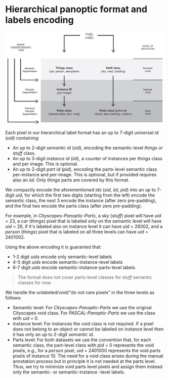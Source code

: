 # Hierarchical panoptic format and labels encoding

![Image](readme/hierarchical_format.jpg)

Each pixel in our hierarchical label format has an up to 7-digit _universal id_ (_uid_) containing:

- An up to 2-digit _semantic id_ (_sid_), encoding the semantic-level _things_ or _stuff_ class.
- An up to 3-digit _instance id_ (_iid_), a counter of instances per _things_ class and per image. This is optional.
- An up to 2-digit _part id_ (_pid_), encoding the parts-level semantic class per-instance and per-image. This is optional, but if provided requires also an _iid_. Only _things_ parts are covered by this format.

We compactly encode the aforementioned _ids_ (_sid_, _iid_, _pid_) into an up to 7-digit _uid_, for which the first two digits (starting from the left) encode the semantic class, the next 3 encode the instance (after zero pre-padding), and the final two encode the parts class (after zero pre-padding).

For example, in _Cityscapes-Panoptic-Parts_, a _sky_ (_stuff_) pixel will have _uid_ = 23, a _car_ (_things_) pixel that is labeled only on the semantic level will have _uid_ = 26, if it's labeled also on instance level it can have _uid_ = 26002, and a _person_ (_things_) pixel that is labeled on all three levels can have _uid_ = 2401002.

Using the above encoding it is guaranted that:

- 1-2 digit _uids_ encode only semantic-level labels
- 4-5 digit _uids_ encode semantic-instance-level labels
- 6-7 digit _uids_ encode semantic-instance-parts-level labels

> The format does not cover parts-level classes for _stuff_ semantic classes for now.

We handle the unlabeled/void/"do not care pixels" in the three levels as follows:

- Semantic level: For _Cityscapes-Panoptic-Parts_ we use the original Cityscapes void class. For _PASCAL-Panoptic-Parts_ we use the class with _uid_ = 0.
- Instance level: For instances the void class is not required. If a pixel does not belong to an object or cannot be labeled on instance level then it has only an up to 2-digit _semantic id_.
- Parts level: For both datasets we use the convention that, for each semantic class, the part-level class with _pid_ = 0 represents the void pixels, e.g., for a _person_ pixel, _uid_ = 2401000 represents the void parts pixels of instance 10. The need for a void class arises during the manual annotation process but in principle it is not needed at the parts level. Thus, we try to minimize void parts level pixels and assign them instead only the semantic- or semantic-instance -level labels.
